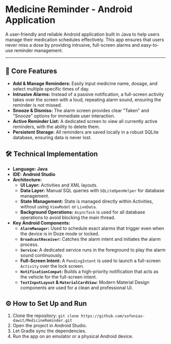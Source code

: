 # Medicine Reminder - Android Application

A user-friendly and reliable Android application built in Java to help users manage their medication schedules effectively. This app ensures that users never miss a dose by providing intrusive, full-screen alarms and easy-to-use reminder management.

---

## 🎯 Core Features

*   **Add & Manage Reminders:** Easily input medicine name, dosage, and select multiple specific times of day.
*   **Intrusive Alarms:** Instead of a passive notification, a full-screen activity takes over the screen with a loud, repeating alarm sound, ensuring the reminder is not missed.
*   **Snooze & Dismiss:** The alarm screen provides clear "Taken" and "Snooze" options for immediate user interaction.
*   **Active Reminder List:** A dedicated screen to view all currently active reminders, with the ability to delete them.
*   **Persistent Storage:** All reminders are saved locally in a robust SQLite database, ensuring data is never lost.

## 🛠️ Technical Implementation

*   **Language:** **Java**
*   **IDE:** **Android Studio**
*   **Architecture:**
    *   **UI Layer:** Activities and XML layouts.
    *   **Data Layer:** Manual SQL queries with `SQLiteOpenHelper` for database management.
    *   **State Management:** State is managed directly within Activities, without using `ViewModel` or `LiveData`.
    *   **Background Operations:** `AsyncTask` is used for all database operations to avoid blocking the main thread.
*   **Key Android Components:**
    *   **`AlarmManager`:** Used to schedule exact alarms that trigger even when the device is in Doze mode or locked.
    *   **`BroadcastReceiver`:** Catches the alarm intent and initiates the alarm process.
    *   **`Service`:** A dedicated service runs in the foreground to play the alarm sound continuously.
    *   **Full-Screen Intent:** A `PendingIntent` is used to launch a full-screen `Activity` over the lock screen.
    *   **`NotificationCompat`:** Builds a high-priority notification that acts as the vehicle for the full-screen intent.
    *   **`TextInputLayout` & `MaterialCardView`:** Modern Material Design components are used for a clean and professional UI.

## ⚙️ How to Set Up and Run

1.  Clone the repository: `git clone https://github.com/sofonias-dawit/MedicineReminder.git`
2.  Open the project in Android Studio.
3.  Let Gradle sync the dependencies.
4.  Run the app on an emulator or a physical Android device.
